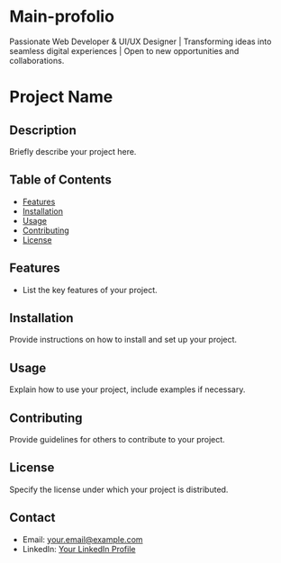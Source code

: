 # Main-profolio
 Passionate Web Developer &amp; UI/UX Designer | Transforming ideas into seamless digital experiences | Open to new opportunities and collaborations.
# Project Name

## Description
Briefly describe your project here.

## Table of Contents
- [Features](#features)
- [Installation](#installation)
- [Usage](#usage)
- [Contributing](#contributing)
- [License](#license)

## Features
- List the key features of your project.

## Installation
Provide instructions on how to install and set up your project.

## Usage
Explain how to use your project, include examples if necessary.

## Contributing
Provide guidelines for others to contribute to your project.

## License
Specify the license under which your project is distributed.

## Contact
- Email: your.email@example.com
- LinkedIn: [Your LinkedIn Profile](https://www.linkedin.com/in/your-profile)

